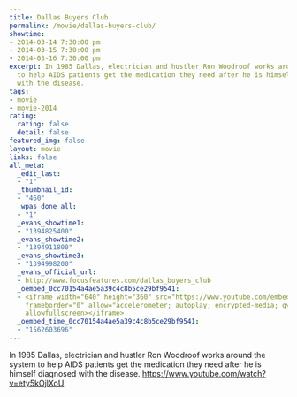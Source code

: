 ```yaml
---
title: Dallas Buyers Club
permalink: /movie/dallas-buyers-club/
showtime:
- 2014-03-14 7:30:00 pm
- 2014-03-15 7:30:00 pm
- 2014-03-16 7:30:00 pm
excerpt: In 1985 Dallas, electrician and hustler Ron Woodroof works around the system
  to help AIDS patients get the medication they need after he is himself diagnosed
  with the disease.
tags:
- movie
- movie-2014
rating:
  rating: false
  detail: false
featured_img: false
layout: movie
links: false
all_meta:
  _edit_last:
  - "1"
  _thumbnail_id:
  - "460"
  _wpas_done_all:
  - "1"
  _evans_showtime1:
  - "1394825400"
  _evans_showtime2:
  - "1394911800"
  _evans_showtime3:
  - "1394998200"
  _evans_official_url:
  - http://www.focusfeatures.com/dallas_buyers_club
  _oembed_0cc70154a4ae5a39c4c8b5ce29bf9541:
  - <iframe width="640" height="360" src="https://www.youtube.com/embed/ety5kOjlXoU?feature=oembed"
    frameborder="0" allow="accelerometer; autoplay; encrypted-media; gyroscope; picture-in-picture"
    allowfullscreen></iframe>
  _oembed_time_0cc70154a4ae5a39c4c8b5ce29bf9541:
  - "1562603696"
---
```


In 1985 Dallas, electrician and hustler Ron Woodroof works around the system to help AIDS patients get the medication they need after he is himself diagnosed with the disease. https://www.youtube.com/watch?v=ety5kOjlXoU